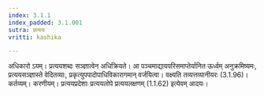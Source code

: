 ```yaml
---
index: 3.1.1
index_padded: 3.1.001
sutra: प्रत्ययः
vritti: kashika

---
```

अधिकारो ऽयम्। प्रत्ययशब्दः सञ्ज्ञात्वेन अधिक्रियते। आ पञ्चमाद्यायपरिसमाप्तेर्यानित ऊर्ध्वम् अनुक्रमिष्यमः, प्रत्ययसञ्ज्ञास्ते वेदितव्याः, प्रकृत्युपपादोपाधिविकारागमान् वर्जयित्वा। वक्ष्यति तव्यत्तव्यानीयरः (3.1.96)। कर्तव्यम्। करणीयम्। प्रत्ययप्रदेशाः प्रत्ययलोपे प्रत्ययलक्षणम् (1.1.62) इत्येवम् आदयः।